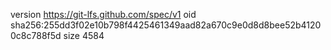 version https://git-lfs.github.com/spec/v1
oid sha256:255dd3f02e10b798f4425461349aad82a670c9e0d8d8bee52b41200c8c788f5d
size 4584
